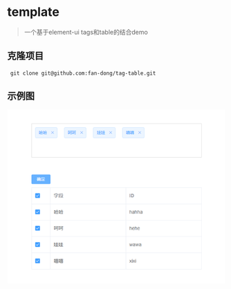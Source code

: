 # template

> 一个基于element-ui tags和table的结合demo

## 克隆项目

```
 git clone git@github.com:fan-dong/tag-table.git
```
## 示例图
![示意图](./static/img/pic.png)
